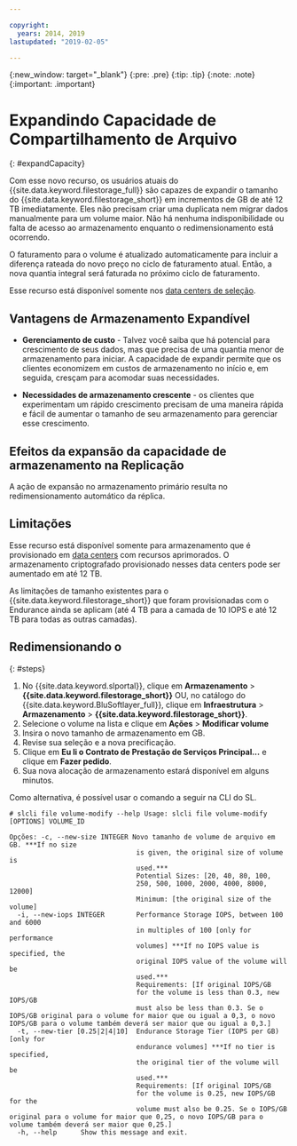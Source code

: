 ```yaml
---

copyright:
  years: 2014, 2019
lastupdated: "2019-02-05"

---
```

{:new_window: target="_blank"}
{:pre: .pre}
{:tip: .tip}
{:note: .note}
{:important: .important}

# Expandindo Capacidade de Compartilhamento de Arquivo
{: #expandCapacity}

Com esse novo recurso, os usuários atuais do {{site.data.keyword.filestorage_full}} são capazes de expandir o tamanho do {{site.data.keyword.filestorage_short}} em incrementos de GB de até 12 TB imediatamente. Eles não precisam criar uma duplicata nem migrar dados manualmente para um volume maior. Não há nenhuma indisponibilidade ou falta de acesso ao armazenamento enquanto o redimensionamento está ocorrendo.

O faturamento para o volume é atualizado automaticamente para incluir a diferença rateada do novo preço no ciclo de faturamento atual. Então, a nova quantia integral será faturada no próximo ciclo de faturamento.

Esse recurso está disponível somente nos [data centers de seleção](/docs/infrastructure/FileStorage?topic=FileStorage-news).

## Vantagens de Armazenamento Expandível

- **Gerenciamento de custo** - Talvez você saiba que há potencial para crescimento de seus dados, mas que precisa de uma quantia menor de armazenamento para iniciar. A capacidade de expandir permite que os clientes economizem em custos de armazenamento no início e, em seguida, cresçam para acomodar suas necessidades.  

- **Necessidades de armazenamento crescente** - os clientes que experimentam um rápido crescimento precisam de uma maneira rápida e fácil de aumentar o tamanho de seu armazenamento para gerenciar esse crescimento.

## Efeitos da expansão da capacidade de armazenamento na Replicação

A ação de expansão no armazenamento primário resulta no redimensionamento automático da réplica.

## Limitações

Esse recurso está disponível somente para armazenamento que é provisionado em [data centers](/docs/infrastructure/FileStorage?topic=FileStorage-news) com recursos aprimorados. O armazenamento criptografado provisionado nesses data centers pode ser aumentado em até 12 TB.

As limitações de tamanho existentes para o {{site.data.keyword.filestorage_short}} que foram provisionadas com o Endurance ainda se aplicam (até 4 TB para a camada de 10 IOPS e até 12 TB para todas as outras camadas).

## Redimensionando o
{: #steps}

1. No {{site.data.keyword.slportal}}, clique em **Armazenamento** > **{{site.data.keyword.filestorage_short}}** OU, no catálogo do {{site.data.keyword.BluSoftlayer_full}}, clique em **Infraestrutura** > **Armazenamento** > **{{site.data.keyword.filestorage_short}}**.
2. Selecione o volume na lista e clique em **Ações** > **Modificar volume**
3. Insira o novo tamanho de armazenamento em GB.
4. Revise sua seleção e a nova precificação.
5. Clique em **Eu li o Contrato de Prestação de Serviços Principal...** e clique em **Fazer pedido**.
6. Sua nova alocação de armazenamento estará disponível em alguns minutos.

Como alternativa, é possível usar o comando a seguir na CLI do SL.
```
# slcli file volume-modify --help Usage: slcli file volume-modify [OPTIONS] VOLUME_ID

Opções: -c, --new-size INTEGER Novo tamanho de volume de arquivo em GB. ***If no size
                                is given, the original size of volume is
                                used.***
                                Potential Sizes: [20, 40, 80, 100,
                                250, 500, 1000, 2000, 4000, 8000, 12000]
                                Minimum: [the original size of the volume]
  -i, --new-iops INTEGER        Performance Storage IOPS, between 100 and 6000
                                in multiples of 100 [only for performance
                                volumes] ***If no IOPS value is specified, the
                                original IOPS value of the volume will be
                                used.***
                                Requirements: [If original IOPS/GB
                                for the volume is less than 0.3, new IOPS/GB
                                must also be less than 0.3. Se o IOPS/GB original para o volume for maior que ou igual a 0,3, o novo IOPS/GB para o volume também deverá ser maior que ou igual a 0,3.]
  -t, --new-tier [0.25|2|4|10]  Endurance Storage Tier (IOPS per GB) [only for
                                endurance volumes] ***If no tier is specified,
                                the original tier of the volume will be
                                used.***
                                Requirements: [If original IOPS/GB
                                for the volume is 0.25, new IOPS/GB for the
                                volume must also be 0.25. Se o IOPS/GB original para o volume for maior que 0,25, o novo IOPS/GB para o volume também deverá ser maior que 0,25.]
  -h, --help      Show this message and exit.
```
